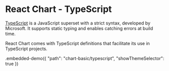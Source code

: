 # React Chart - TypeScript

[TypeScript](https://www.typescriptlang.org) is a JavaScript superset with a strict syntax, developed by Microsoft. It supports static typing and enables catching errors at build time.

React Chart comes with TypeScript definitions that facilitate its use in TypeScript projects.

.embedded-demo({ "path": "chart-basic/typescript", "showThemeSelector": true })
